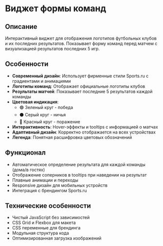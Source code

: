 # Виджет формы команд

## Описание
Интерактивный виджет для отображения логотипов футбольных клубов и их последних результатов. Показывает форму команд перед матчем с визуализацией результатов последних 5 игр.

## Особенности
- **Современный дизайн**: Использует фирменные стили Sports.ru с градиентами и анимациями
- **Логотипы команд**: Отображает официальные логотипы клубов
- **Результаты матчей**: Показывает последние 5 результатов каждой команды
- **Цветовая индикация**: 
  - 🟢 Зеленый круг - победа
  - ⚫ Серый круг - ничья  
  - 🔴 Красный круг - поражение
- **Интерактивность**: Hover-эффекты и tooltips с информацией о матчах
- **Адаптивный дизайн**: Корректно отображается на всех устройствах
- **Легенда**: Понятная расшифровка цветовых обозначений

## Функционал
- Автоматическое определение результата для каждой команды (дома/в гостях)
- Отображение соперников в tooltips при наведении на результат
- Плавные анимации и переходы
- Responsive дизайн для мобильных устройств
- Интеграция с брендингом Sports.ru

## Технические особенности
- Чистый JavaScript без зависимостей
- CSS Grid и Flexbox для макета
- CSS переменные для брендинга
- Модульная структура кода
- Оптимизированная загрузка изображений 